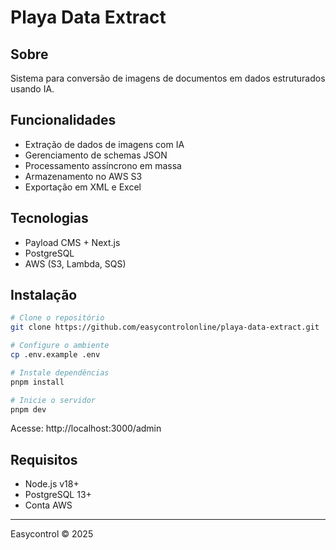 # Playa Data Extract

## Sobre

Sistema para conversão de imagens de documentos em dados estruturados usando IA.

## Funcionalidades

- Extração de dados de imagens com IA
- Gerenciamento de schemas JSON
- Processamento assíncrono em massa
- Armazenamento no AWS S3
- Exportação em XML e Excel

## Tecnologias

- Payload CMS + Next.js
- PostgreSQL
- AWS (S3, Lambda, SQS)

## Instalação

```bash
# Clone o repositório
git clone https://github.com/easycontrolonline/playa-data-extract.git

# Configure o ambiente
cp .env.example .env

# Instale dependências
pnpm install

# Inicie o servidor
pnpm dev
```

Acesse: http://localhost:3000/admin

## Requisitos

- Node.js v18+
- PostgreSQL 13+
- Conta AWS

---

Easycontrol © 2025
